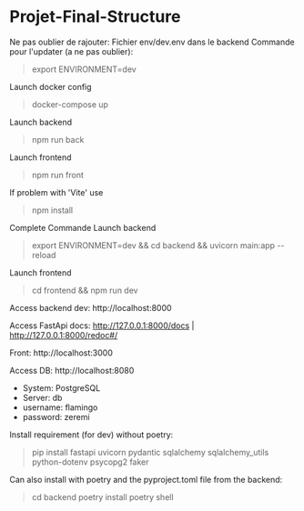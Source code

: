 # Projet-Final-Structure

Ne pas oublier de rajouter: 
Fichier env/dev.env dans le backend
Commande pour l'updater (a ne pas oublier):
> export ENVIRONMENT=dev

Launch docker config

> docker-compose up

Launch backend
> npm run back

Launch frontend
> npm run front

If problem with 'Vite' use
> npm install

Complete Commande
Launch backend
> export ENVIRONMENT=dev && cd backend && uvicorn main:app --reload

Launch frontend
> cd frontend && npm run dev

Access backend dev: http://localhost:8000

Access FastApi docs: http://127.0.0.1:8000/docs | http://127.0.0.1:8000/redoc#/

Front: http://localhost:3000

Access DB: http://localhost:8080

- System: PostgreSQL
- Server: db
- username: flamingo
- password: zeremi

Install requirement (for dev) without poetry:

> pip install fastapi uvicorn pydantic sqlalchemy sqlalchemy_utils python-dotenv psycopg2 faker

Can also install with poetry and the pyproject.toml file from the backend:
> cd backend
> poetry install
> poetry shell
